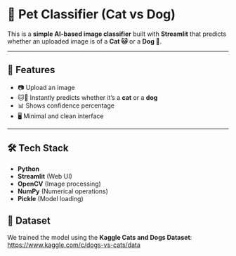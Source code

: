 # 🐾 Pet Classifier (Cat vs Dog)

This is a **simple AI-based image classifier** built with **Streamlit** that predicts whether an uploaded image is of a **Cat 🐱** or a **Dog 🐶**.

---

## 🚀 Features
- 📷 Upload an image  
- 🐱🐶 Instantly predicts whether it’s a **cat** or a **dog**  
- 📊 Shows confidence percentage  
- 🖥 Minimal and clean interface  

---

## 🛠 Tech Stack
- **Python**
- **Streamlit** (Web UI)
- **OpenCV** (Image processing)
- **NumPy** (Numerical operations)
- **Pickle** (Model loading)

## 📂 Dataset
We trained the model using the **Kaggle Cats and Dogs Dataset**:  
https://www.kaggle.com/c/dogs-vs-cats/data
